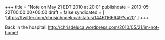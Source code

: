 +++
title = "Note on May 21 EDT 2010 at 20:0"
publishdate = 2010-05-22T00:00:00+00:00
draft = false
syndicated = [ 'https://twitter.com/chrisjohndeluca/status/14461166649?s=20' ]
+++

Back in the hospital! http://chrisdeluca.wordpress.com/2010/05/21/im-not-home/
